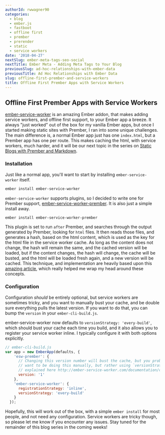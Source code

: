 ```yaml
---
authorId: rwwagner90
categories: 
  - blog
  - ember.js
  - fastboot
  - offline first
  - prember
  - prerender
  - static
  - service workers
date: '2018-04-27'
nextSlug: ember-meta-tags-seo-social
nextTitle: Ember Meta - Adding Meta Tags to Your Blog
previousSlug: ad-hoc-relationships-with-ember-data
previousTitle: Ad Hoc Relationships with Ember Data
slug: offline-first-prember-and-service-workers
title: Offline First Prember Apps with Service Workers
---
```


## Offline First Prember Apps with Service Workers

[ember-service-worker](http://ember-service-worker.com/) is an amazing Ember addon, that makes adding service workers, and offline first support, to your Ember app a breeze.
It always "just worked" out of the box for my vanilla Ember apps, but once I started making static sites with Prember, I ran into some unique challenges. The main 
difference is, a normal Ember app just has one `index.html`, but a Prember app has one per route. This makes caching the html, with service workers, much harder, and 
it will be our next topic in the series on [Static Blogs with Prember and Markdown](https://shipshape.io/blog/static-blogs-with-prember-and-markdown/).

### Installation

Just like a normal app, you'll want to start by installing `ember-service-worker` itself.

```bash
ember install ember-service-worker
```

`ember-service-worker` supports plugins, so I decided to write one for Prember support, [ember-service-worker-prember](https://github.com/shipshapecode/ember-service-worker-prember).
It is also just a simple install away.

```bash
ember install ember-service-worker-prember
```

This plugin is set to run `after` Prember, and searches through the output generated by Prember, looking for `html` files. It then reads those files, and generates a hash, based 
on the html content, which is used as the key for the html file in the service worker cache. As long as the content does not change, the hash will remain the same, and the cached 
version will be loaded, but if the content changes, the hash will change, the cache will be busted, and the html will be loaded fresh again, and a new version will be cached. This 
technique, and implementation are heavily based upon this [amazing article](https://www.voorhoede.nl/en/blog/instant-static-web-pages-with-service-worker/), which really helped me 
wrap my head around these concepts.

### Configuration

Configuration *should* be entirely optional, but service workers are sometimes tricky, and you want to manually bust your cache, and be double sure everything pulls the latest version.
If you want to do that, you can bump the `version` in your `ember-cli-build.js`. 

ember-service-worker now defaults to `versionStrategy: 'every-build'`, which should bust your cache each time you build, and it also allows you to register your service worker inline.
I typically configure it with both options explicitly.

```javascript
// ember-cli-build.js
var app = new EmberApp(defaults, {
    'esw-prember': {
      // Changing this version number will bust the cache, but you probably do not
      // want to be doing this manually, but rather using `versionStrategy` as
      // explained here http://ember-service-worker.com/documentation/configuration/#versioning
      version: '1'
    },
    'ember-service-worker': {
      registrationStrategy: 'inline',
      versionStrategy: 'every-build'
    }
  });
```

Hopefully, this will work out of the box, with a simple `ember install` for most people, and not need any configuration. Service workers are tricky though, 
so please let me know if you encounter any issues. Stay tuned for the remainder of this blog series in the coming weeks!
